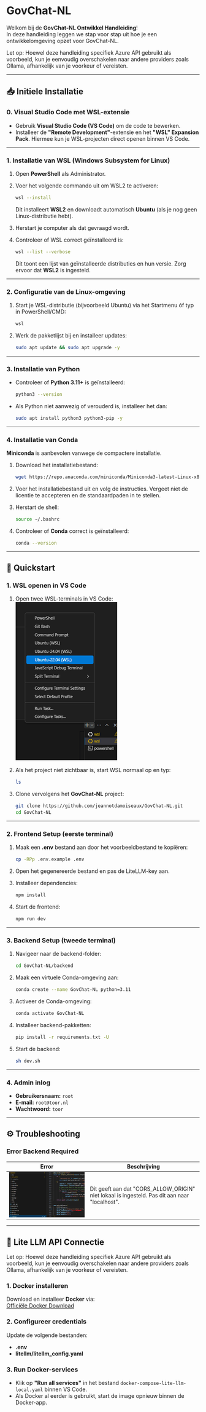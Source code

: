 # GovChat-NL
Welkom bij de **GovChat-NL Ontwikkel Handleiding**!  
In deze handleiding leggen we stap voor stap uit hoe je een ontwikkelomgeving opzet voor GovChat-NL.

Let op: Hoewel deze handleiding specifiek Azure API gebruikt als voorbeeld, kun je eenvoudig overschakelen naar andere providers zoals Ollama, afhankelijk van je voorkeur of vereisten.

---

## 📥 Initiele Installatie

### **0. Visual Studio Code met WSL-extensie**
- Gebruik **Visual Studio Code (VS Code)** om de code te bewerken.
- Installeer de **"Remote Development"**-extensie en het **"WSL" Expansion Pack**.
  Hiermee kun je WSL-projecten direct openen binnen VS Code.

---

### **1. Installatie van WSL (Windows Subsystem for Linux)**  
1. Open **PowerShell** als Administrator.  
2. Voer het volgende commando uit om WSL2 te activeren:

    ```bash
    wsl --install
    ```

   Dit installeert **WSL2** en downloadt automatisch **Ubuntu** (als je nog geen Linux-distributie hebt).  
3. Herstart je computer als dat gevraagd wordt.  
4. Controleer of WSL correct geïnstalleerd is:

    ```bash
    wsl --list --verbose
    ```

   Dit toont een lijst van geïnstalleerde distributies en hun versie. Zorg ervoor dat **WSL2** is ingesteld.

---

### **2. Configuratie van de Linux-omgeving**  
1. Start je WSL-distributie (bijvoorbeeld Ubuntu) via het Startmenu óf typ in PowerShell/CMD:

    ```bash
    wsl
    ```

2. Werk de pakketlijst bij en installeer updates:

    ```bash
    sudo apt update && sudo apt upgrade -y
    ```

---

### **3. Installatie van Python**  
- Controleer of **Python 3.11+** is geïnstalleerd:

    ```bash
    python3 --version
    ```

- Als Python niet aanwezig of verouderd is, installeer het dan:

    ```bash
    sudo apt install python3 python3-pip -y
    ```

---

### **4. Installatie van Conda**  
**Miniconda** is aanbevolen vanwege de compactere installatie.  
1. Download het installatiebestand:

    ```bash
    wget https://repo.anaconda.com/miniconda/Miniconda3-latest-Linux-x86_64.sh
    ```

2. Voer het installatiebestand uit en volg de instructies. Vergeet niet de licentie te accepteren en de standaardpaden in te stellen.  
3. Herstart de shell:

    ```bash
    source ~/.bashrc
    ```

4. Controleer of **Conda** correct is geïnstalleerd:

    ```bash
    conda --version
    ```

---


## 🚀 Quickstart

### **1. WSL openen in VS Code**
1. Open twee WSL-terminals in VS Code:
   ![WSL-Terminals](images/WSL-shell.png)
2. Als het project niet zichtbaar is, start WSL normaal op en typ:

    ```bash
    ls
    ```

3. Clone vervolgens het **GovChat-NL** project:

    ```bash
    git clone https://github.com/jeannotdamoiseaux/GovChat-NL.git
    cd GovChat-NL
    ```

---

### **2. Frontend Setup (eerste terminal)**  
1. Maak een **.env** bestand aan door het voorbeeldbestand te kopiëren:

    ```bash
    cp -RPp .env.example .env
    ```

2. Open het gegenereerde bestand en pas de LiteLLM-key aan.  
3. Installeer dependencies:

    ```bash
    npm install
    ```

4. Start de frontend:

    ```bash
    npm run dev
    ```

---

### **3. Backend Setup (tweede terminal)**  
1. Navigeer naar de backend-folder:

    ```bash
    cd GovChat-NL/backend
    ```

2. Maak een virtuele Conda-omgeving aan:

    ```bash
    conda create --name GovChat-NL python=3.11
    ```

3. Activeer de Conda-omgeving:

    ```bash
    conda activate GovChat-NL
    ```

4. Installeer backend-pakketten:

    ```bash
    pip install -r requirements.txt -U
    ```

5. Start de backend:

    ```bash
    sh dev.sh
    ```

---

### **4. Admin inlog**  
- **Gebruikersnaam:** `root`  
- **E-mail:** `root@toor.nl`  
- **Wachtwoord:** `toor`  

---

## ⚙️ Troubleshooting

### **Error Backend Required**
| Error | Beschrijving                                                                                     |
|-------|-------------------------------------------------------------------------------------------------|
| ![Backend Required](images/backend-required.png) | Dit geeft aan dat "CORS_ALLOW_ORIGIN" niet lokaal is ingesteld. Pas dit aan naar "localhost". |

---

## 🤖 Lite LLM API Connectie

Let op: Hoewel deze handleiding specifiek Azure API gebruikt als voorbeeld, kun je eenvoudig overschakelen naar andere providers zoals Ollama, afhankelijk van je voorkeur of vereisten.

### **1. Docker installeren**
Download en installeer **Docker** via:  
[Officiële Docker Download](https://www.docker.com/)

### **2. Configureer credentials**
Update de volgende bestanden:  
- **.env**  
- **litellm/litellm_config.yaml**

### **3. Run Docker-services**
- Klik op **"Run all services"** in het bestand `docker-compose-lite-llm-local.yaml` binnen VS Code.  
- Als Docker al eerder is gebruikt, start de image opnieuw binnen de Docker-app.